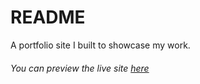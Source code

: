 # README
A portfolio site I built to showcase my work.

###### You can preview the live site [here](paulwathome.com)
